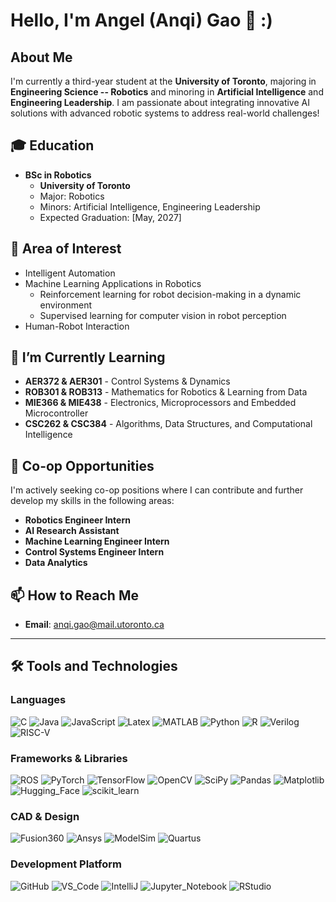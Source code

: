 # Hello, I'm Angel (Anqi) Gao 👋 :) 

## About Me
I'm currently a third-year student at the **University of Toronto**, majoring in **Engineering Science -- Robotics** and minoring in **Artificial Intelligence** and **Engineering Leadership**. I am passionate about integrating innovative AI solutions with advanced robotic systems to address real-world challenges!

## 🎓 Education
- **BSc in Robotics**
  - **University of Toronto**
  - Major: Robotics
  - Minors: Artificial Intelligence, Engineering Leadership
  - Expected Graduation: [May, 2027]

## 🤖 Area of Interest
- Intelligent Automation
- Machine Learning Applications in Robotics
   - Reinforcement learning for robot decision-making in a dynamic environment 
   - Supervised learning for computer vision in robot perception 
- Human-Robot Interaction

## 🌱 I’m Currently Learning
- **AER372 & AER301** - Control Systems & Dynamics
- **ROB301 & ROB313** - Mathematics for Robotics & Learning from Data
- **MIE366 & MIE438** - Electronics,  Microprocessors and Embedded Microcontroller
- **CSC262 & CSC384** - Algorithms, Data Structures, and Computational Intelligence

## 🚀 Co-op Opportunities
I'm actively seeking co-op positions where I can contribute and further develop my skills in the following areas:
- **Robotics Engineer Intern**
- **AI Research Assistant**
- **Machine Learning Engineer Intern**
- **Control Systems Engineer Intern**
- **Data Analytics**

## 📫 How to Reach Me
- **Email**: [anqi.gao@mail.utoronto.ca](mailto:your.email@domain.com)


---

## 🛠️ Tools and Technologies
### Languages
![C](https://img.shields.io/badge/-C-333?style=flat&logo=c)
![Java](https://img.shields.io/badge/-Java-333?style=flat&logo=java)
![JavaScript](https://img.shields.io/badge/-JavaScript-333?style=flat&logo=javascript)
![Latex](https://img.shields.io/badge/-Latex-333?style=flat&logo=latex)
![MATLAB](https://img.shields.io/badge/-MATLAB-333?style=flat&logo=mathworks)
![Python](https://img.shields.io/badge/-Python-333?style=flat&logo=python)
![R](https://img.shields.io/badge/-R-333?style=flat&logo=r)
![Verilog](https://img.shields.io/badge/-Verilog-333?style=flat&logo=verilog)
![RISC-V](https://img.shields.io/badge/-RISC--V-333?style=flat&logo=riscv)

### Frameworks & Libraries
![ROS](https://img.shields.io/badge/-ROS-333?style=flat&logo=ros)
![PyTorch](https://img.shields.io/badge/-PyTorch-333?style=flat&logo=pytorch)
![TensorFlow](https://img.shields.io/badge/-TensorFlow-333?style=flat&logo=tensorflow)
![OpenCV](https://img.shields.io/badge/-OpenCV-333?style=flat&logo=opencv)
![SciPy](https://img.shields.io/badge/-SciPy-333?style=flat&logo=scipy)
![Pandas](https://img.shields.io/badge/-Pandas-333?style=flat&logo=pandas)
![Matplotlib](https://img.shields.io/badge/-Matplotlib-333?style=flat&logo=matplotlib)
![Hugging_Face](https://img.shields.io/badge/-Hugging%20Face-333?style=flat&logo=huggingface)
![scikit_learn](https://img.shields.io/badge/-scikit_learn-333?style=flat&logo=scikit-learn)



### CAD & Design
![Fusion360](https://img.shields.io/badge/-Fusion360-333?style=flat&logo=autodesk)
![Ansys](https://img.shields.io/badge/-Ansys-333?style=flat&logo=ansys)
![ModelSim](https://img.shields.io/badge/-ModelSim-333?style=flat&logo=modelsim)
![Quartus](https://img.shields.io/badge/-Quartus-333?style=flat&logo=quartus)

### Development Platform
![GitHub](https://img.shields.io/badge/-GitHub-333?style=flat&logo=github)
![VS_Code](https://img.shields.io/badge/-VS%20Code-333?style=flat&logo=visual-studio-code)
![IntelliJ](https://img.shields.io/badge/-IntelliJ-333?style=flat&logo=intellij-idea)
![Jupyter_Notebook](https://img.shields.io/badge/-Jupyter%20Notebook-333?style=flat&logo=jupyter)
![RStudio](https://img.shields.io/badge/-RStudio-333?style=flat&logo=rstudio)


